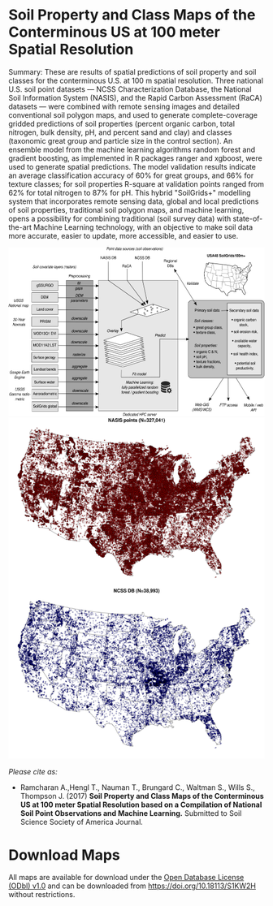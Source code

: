 # Soil Property and Class Maps of the Conterminous US at 100 meter Spatial Resolution



Summary: These are results of spatial predictions of soil property and soil classes for the conterminous U.S. at 100 m spatial resolution. Three national U.S. soil point datasets — NCSS Characterization Database, the National Soil Information System (NASIS), and the Rapid Carbon Assessment (RaCA) datasets — were combined with remote sensing images and detailed conventional soil polygon maps, and used to generate complete-coverage gridded predictions of soil properties (percent organic carbon, total nitrogen, bulk density, pH, and percent sand and clay) and classes (taxonomic great group and particle size in the control section). An ensemble model from the machine learning algorithms random forest and gradient boosting, as implemented in R packages ranger and xgboost, were used to generate spatial predictions. The model validation results indicate an average classification accuracy of 60% for great groups, and 66% for texture classes; for soil properties R-square at validation points ranged from 62% for total nitrogen to 87% for pH. This hybrid "SoilGrids+" modelling system that incorporates remote sensing data, global and local predictions of soil properties, traditional soil polygon maps, and machine learning, opens a possibility for combining traditional (soil survey data) with state-of-the-art Machine Learning technology, with an objective to make soil data more accurate, easier to update, more accessible, and easier to use.

![alt text](https://github.com/aramcharan/US_SoilGrids100m/blob/master/Results/US48_SoilGrids100mWorkflow.png)
![alt text](https://github.com/aramcharan/US_SoilGrids100m/blob/master/Results/Fig_USA48_distribution_training_points.png "Training points used to generate spatial predictions for soil-classes and soil properties")

*Please cite as:*

* Ramcharan A.,Hengl T., Nauman T., Brungard C., Waltman S., Wills S., Thompson J. (2017) **Soil Property and Class Maps of the Conterminous US at 100 meter Spatial Resolution based on a Compilation of National Soil Point Observations and Machine Learning.** Submitted to Soil Science Society of America Journal.

# Download Maps

All maps are available for download under the [Open Database License (ODbl) v1.0](https://opendatacommons.org/licenses/odbl/) and can be downloaded from https://doi.org/10.18113/S1KW2H without restrictions.
